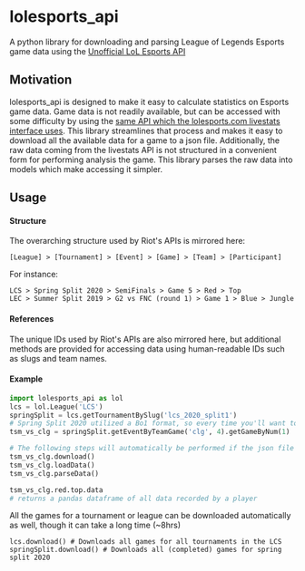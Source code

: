 # lolesports_api

A python library for downloading and parsing League of Legends Esports game data using the [Unofficial LoL Esports API](https://vickz84259.github.io/lolesports-api-docs/)

## Motivation
lolesports_api is designed to make it easy to calculate statistics on Esports game data. Game data is not readily available, but can be accessed with some difficulty by using the [same API which the lolesports.com livestats interface uses](https://feed.lolesports.com/livestats/v1/window/103462440145619650?startingTime=2020-02-04T02:37:50Z). This library streamlines that process and makes it easy to download all the available data for a game to a json file. Additionally, the raw data coming from the livestats API is not structured in a convenient form for performing analysis the game. This library parses the raw data into models which make accessing it simpler. 

## Usage
#### Structure
The overarching structure used by Riot's APIs is mirrored here:

    [League] > [Tournament] > [Event] > [Game] > [Team] > [Participant]

For instance:

    LCS > Spring Split 2020 > SemiFinals > Game 5 > Red > Top
    LEC > Summer Split 2019 > G2 vs FNC (round 1) > Game 1 > Blue > Jungle

#### References
The unique IDs used by Riot's APIs are also mirrored here, but additional methods are provided for accessing data using human-readable IDs such as slugs and team names.

#### Example
```python
import lolesports_api as lol
lcs = lol.League('LCS')
springSplit = lcs.getTournamentBySlug('lcs_2020_split1')
# Spring Split 2020 utilized a Bo1 format, so every time you'll want to grab the 1st game
tsm_vs_clg = springSplit.getEventByTeamGame('clg', 4).getGameByNum(1)

# The following steps will automatically be performed if the json file has already been downloaded.
tsm_vs_clg.download()
tsm_vs_clg.loadData()
tsm_vs_clg.parseData()

tsm_vs_clg.red.top.data
# returns a pandas dataframe of all data recorded by a player
```

All the games for a tournament or league can be downloaded automatically as well, though it can take a long time (~8hrs)
```
lcs.download() # Downloads all games for all tournaments in the LCS
springSplit.download() # Downloads all (completed) games for spring split 2020
